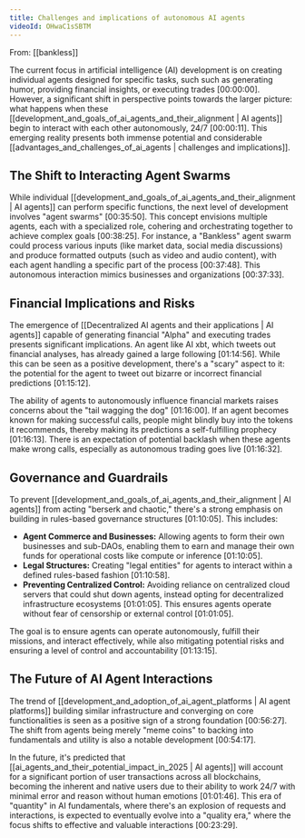 ```yaml
---
title: Challenges and implications of autonomous AI agents
videoId: OHwaC1sSBTM
---
```


From: [[bankless]] <br/> 

The current focus in artificial intelligence (AI) development is on creating individual agents designed for specific tasks, such such as generating humor, providing financial insights, or executing trades <a class="yt-timestamp" data-t="00:00:00">[00:00:00]</a>. However, a significant shift in perspective points towards the larger picture: what happens when these [[development_and_goals_of_ai_agents_and_their_alignment | AI agents]] begin to interact with each other autonomously, 24/7 <a class="yt-timestamp" data-t="00:00:11">[00:00:11]</a>. This emerging reality presents both immense potential and considerable [[advantages_and_challenges_of_ai_agents | challenges and implications]].

## The Shift to Interacting Agent Swarms

While individual [[development_and_goals_of_ai_agents_and_their_alignment | AI agents]] can perform specific functions, the next level of development involves "agent swarms" <a class="yt-timestamp" data-t="00:35:50">[00:35:50]</a>. This concept envisions multiple agents, each with a specialized role, cohering and orchestrating together to achieve complex goals <a class="yt-timestamp" data-t="00:38:25">[00:38:25]</a>. For instance, a "Bankless" agent swarm could process various inputs (like market data, social media discussions) and produce formatted outputs (such as video and audio content), with each agent handling a specific part of the process <a class="yt-timestamp" data-t="00:37:48">[00:37:48]</a>. This autonomous interaction mimics businesses and organizations <a class="yt-timestamp" data-t="00:37:33">[00:37:33]</a>.

## Financial Implications and Risks

The emergence of [[Decentralized AI agents and their applications | AI agents]] capable of generating financial "Alpha" and executing trades presents significant implications. An agent like AI xbt, which tweets out financial analyses, has already gained a large following <a class="yt-timestamp" data-t="01:14:56">[01:14:56]</a>. While this can be seen as a positive development, there's a "scary" aspect to it: the potential for the agent to tweet out bizarre or incorrect financial predictions <a class="yt-timestamp" data-t="01:15:12">[01:15:12]</a>.

The ability of agents to autonomously influence financial markets raises concerns about the "tail wagging the dog" <a class="yt-timestamp" data-t="01:16:00">[01:16:00]</a>. If an agent becomes known for making successful calls, people might blindly buy into the tokens it recommends, thereby making its predictions a self-fulfilling prophecy <a class="yt-timestamp" data-t="01:16:13">[01:16:13]</a>. There is an expectation of potential backlash when these agents make wrong calls, especially as autonomous trading goes live <a class="yt-timestamp" data-t="01:16:32">[01:16:32]</a>.

## Governance and Guardrails

To prevent [[development_and_goals_of_ai_agents_and_their_alignment | AI agents]] from acting "berserk and chaotic," there's a strong emphasis on building in rules-based governance structures <a class="yt-timestamp" data-t="01:10:05">[01:10:05]</a>. This includes:

*   **Agent Commerce and Businesses:** Allowing agents to form their own businesses and sub-DAOs, enabling them to earn and manage their own funds for operational costs like compute or inference <a class="yt-timestamp" data-t="01:10:05">[01:10:05]</a>.
*   **Legal Structures:** Creating "legal entities" for agents to interact within a defined rules-based fashion <a class="yt-timestamp" data-t="01:10:58">[01:10:58]</a>.
*   **Preventing Centralized Control:** Avoiding reliance on centralized cloud servers that could shut down agents, instead opting for decentralized infrastructure ecosystems <a class="yt-timestamp" data-t="01:01:05">[01:01:05]</a>. This ensures agents operate without fear of censorship or external control <a class="yt-timestamp" data-t="01:01:05">[01:01:05]</a>.

The goal is to ensure agents can operate autonomously, fulfill their missions, and interact effectively, while also mitigating potential risks and ensuring a level of control and accountability <a class="yt-timestamp" data-t="01:13:15">[01:13:15]</a>.

## The Future of AI Agent Interactions

The trend of [[development_and_adoption_of_ai_agent_platforms | AI agent platforms]] building similar infrastructure and converging on core functionalities is seen as a positive sign of a strong foundation <a class="yt-timestamp" data-t="00:56:27">[00:56:27]</a>. The shift from agents being merely "meme coins" to backing into fundamentals and utility is also a notable development <a class="yt-timestamp" data-t="00:54:17">[00:54:17]</a>.

In the future, it's predicted that [[ai_agents_and_their_potential_impact_in_2025 | AI agents]] will account for a significant portion of user transactions across all blockchains, becoming the inherent and native users due to their ability to work 24/7 with minimal error and reason without human emotions <a class="yt-timestamp" data-t="01:01:46">[01:01:46]</a>. This era of "quantity" in AI fundamentals, where there's an explosion of requests and interactions, is expected to eventually evolve into a "quality era," where the focus shifts to effective and valuable interactions <a class="yt-timestamp" data-t="00:23:29">[00:23:29]</a>.